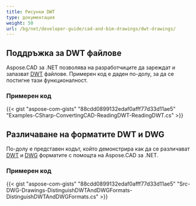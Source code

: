 ```yaml
---
title: Рисунки DWT
type: документация
weight: 50
url: /bg/net/developer-guide/cad-and-bim-drawings/dwt-drawings/
---
```


## **Поддръжка за DWT файлове**

Aspose.CAD за .NET позволява на разработчиците да зареждат и запазват [DWT](https://docs.fileformat.com/cad/dwt/) файлове. Примерен код е даден по-долу, за да се постигне тази функционалност.

### Примерен код

{{< gist "aspose-com-gists" "88cdd0899132edaf0afff77d33d11ae5" "Examples-CSharp-ConvertingCAD-ReadingDWT-ReadingDWT.cs" >}}

## **Различаване на форматите DWT и DWG**

По-долу е представен кодът, който демонстрира как да се различават [DWT](https://docs.fileformat.com/cad/dwt/) и [DWG](https://docs.fileformat.com/cad/dwg/) форматите с помощта на Aspose.CAD за .NET.

### Примерен код

{{< gist "aspose-com-gists" "88cdd0899132edaf0afff77d33d11ae5" "Src-DWG-Drawings-DistinguishDWTAndDWGFormats-DistinguishDWTAndDWGFormats.cs" >}}
